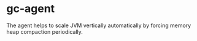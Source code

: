 # gc-agent
The agent helps to scale JVM vertically automatically by forcing memory heap compaction periodically.
